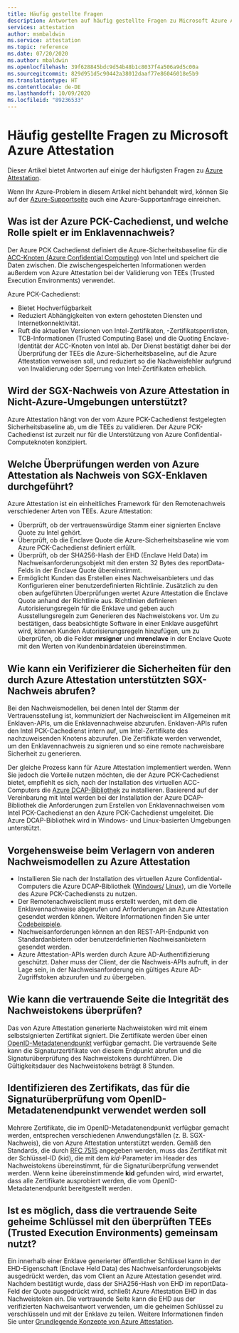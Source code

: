 ```yaml
---
title: Häufig gestellte Fragen
description: Antworten auf häufig gestellte Fragen zu Microsoft Azure Attestation
services: attestation
author: msmbaldwin
ms.service: attestation
ms.topic: reference
ms.date: 07/20/2020
ms.author: mbaldwin
ms.openlocfilehash: 39f628845bdc9d54b48b1c8037f4a506a9d5c00a
ms.sourcegitcommit: 829d951d5c90442a38012daaf77e86046018e5b9
ms.translationtype: HT
ms.contentlocale: de-DE
ms.lasthandoff: 10/09/2020
ms.locfileid: "89236533"
---
```

# <a name="frequently-asked-questions-for-microsoft-azure-attestation"></a>Häufig gestellte Fragen zu Microsoft Azure Attestation

Dieser Artikel bietet Antworten auf einige der häufigsten Fragen zu [Azure Attestation](overview.md).

Wenn Ihr Azure-Problem in diesem Artikel nicht behandelt wird, können Sie auf der [Azure-Supportseite](https://azure.microsoft.com/support/options/) auch eine Azure-Supportanfrage einreichen.

## <a name="what-is-azure-pck-caching-service-and-its-role-in-enclave-attestation"></a>Was ist der Azure PCK-Cachedienst, und welche Rolle spielt er im Enklavennachweis?

Der Azure PCK Cachedienst definiert die Azure-Sicherheitsbaseline für die [ACC-Knoten (Azure Confidential Computing)](../confidential-computing/overview.md) von Intel und speichert die Daten zwischen. Die zwischengespeicherten Informationen werden außerdem von Azure Attestation bei der Validierung von TEEs (Trusted Execution Environments) verwendet.  

Azure PCK-Cachedienst:
   - Bietet Hochverfügbarkeit 
   - Reduziert Abhängigkeiten von extern gehosteten Diensten und Internetkonnektivität.
   - Ruft die aktuellen Versionen von Intel-Zertifikaten, -Zertifikatsperrlisten, TCB-Informationen (Trusted Computing Base) und die Quoting Enclave-Identität der ACC-Knoten von Intel ab. Der Dienst bestätigt daher bei der Überprüfung der TEEs die Azure-Sicherheitsbaseline, auf die Azure Attestation verweisen soll, und reduziert so die Nachweisfehler aufgrund von Invalidierung oder Sperrung von Intel-Zertifikaten erheblich.  

## <a name="is-sgx-attestation-supported-by-azure-attestation-in-non-azure-environments"></a>Wird der SGX-Nachweis von Azure Attestation in Nicht-Azure-Umgebungen unterstützt?

Azure Attestation hängt von der vom Azure PCK-Cachedienst festgelegten Sicherheitsbaseline ab, um die TEEs zu validieren. Der Azure PCK-Cachedienst ist zurzeit nur für die Unterstützung von Azure Confidential-Computeknoten konzipiert. 

## <a name="what-validations-does-azure-attestation-perform-for-attesting-sgx-enclaves"></a>Welche Überprüfungen werden von Azure Attestation als Nachweis von SGX-Enklaven durchgeführt?

Azure Attestation ist ein einheitliches Framework für den Remotenachweis verschiedener Arten von TEEs. Azure Attestation:

   - Überprüft, ob der vertrauenswürdige Stamm einer signierten Enclave Quote zu Intel gehört.
   - Überprüft, ob die Enclave Quote die Azure-Sicherheitsbaseline wie vom Azure PCK-Cachedienst definiert erfüllt.
   - Überprüft, ob der SHA256-Hash der EHD (Enclave Held Data) im Nachweisanforderungsobjekt mit den ersten 32 Bytes des reportData-Felds in der Enclave Quote übereinstimmt.
   - Ermöglicht Kunden das Erstellen eines Nachweisanbieters und das Konfigurieren einer benutzerdefinierten Richtlinie. Zusätzlich zu den oben aufgeführten Überprüfungen wertet Azure Attestation die Enclave Quote anhand der Richtlinie aus. Richtlinien definieren Autorisierungsregeln für die Enklave und geben auch Ausstellungsregeln zum Generieren des Nachweistokens vor. Um zu bestätigen, dass beabsichtigte Software in einer Enklave ausgeführt wird, können Kunden Autorisierungsregeln hinzufügen, um zu überprüfen, ob die Felder **mrsigner** und **mrenclave** in der Enclave Quote mit den Werten von Kundenbinärdateien übereinstimmen.

## <a name="how-can-a-verifier-obtain-the-collateral-for-sgx-attestation-supported-by-azure-attestation"></a>Wie kann ein Verifizierer die Sicherheiten für den durch Azure Attestation unterstützten SGX-Nachweis abrufen?

Bei den Nachweismodellen, bei denen Intel der Stamm der Vertrauensstellung ist, kommuniziert der Nachweisclient im Allgemeinen mit Enklaven-APIs, um die Enklavennachweise abzurufen. Enklaven-APIs rufen den Intel PCK-Cachedienst intern auf, um Intel-Zertifikate des nachzuweisenden Knotens abzurufen. Die Zertifikate werden verwendet, um den Enklavennachweis zu signieren und so eine remote nachweisbare Sicherheit zu generieren.  

Der gleiche Prozess kann für Azure Attestation implementiert werden. Wenn Sie jedoch die Vorteile nutzen möchten, die der Azure PCK-Cachedienst bietet, empfiehlt es sich, nach der Installation des virtuellen ACC-Computers die [Azure DCAP-Bibliothek](https://www.nuget.org/packages/Microsoft.Azure.DCAP) zu installieren. Basierend auf der Vereinbarung mit Intel werden bei der Installation der Azure DCAP-Bibliothek die Anforderungen zum Erstellen von Enklavennachweisen vom Intel PCK-Cachedienst an den Azure PCK-Cachedienst umgeleitet. Die Azure DCAP-Bibliothek wird in Windows- und Linux-basierten Umgebungen unterstützt.

## <a name="how-to-shift-to-azure-attestation-from-other-attestation-models"></a>Vorgehensweise beim Verlagern von anderen Nachweismodellen zu Azure Attestation

- Installieren Sie nach der Installation des virtuellen Azure Confidential-Computers die Azure DCAP-Bibliothek ([Windows/](https://www.nuget.org/packages/Microsoft.Azure.DCAP/) [Linux](https://packages.microsoft.com/ubuntu/18.04/prod/pool/main/a/az-dcap-client/)), um die Vorteile des Azure PCK-Cachediensts zu nutzen.
- Der Remotenachweisclient muss erstellt werden, mit dem die Enklavennachweise abgerufen und Anforderungen an Azure Attestation gesendet werden können. Weitere Informationen finden Sie unter [Codebeispiele](/samples/browse/?expanded=azure&terms=attestation). 
- Nachweisanforderungen können an den REST-API-Endpunkt von Standardanbietern oder benutzerdefinierten Nachweisanbietern gesendet werden. 
- Azure Attestation-APIs werden durch Azure AD-Authentifizierung geschützt. Daher muss der Client, der die Nachweis-APIs aufruft, in der Lage sein, in der Nachweisanforderung ein gültiges Azure AD-Zugriffstoken abzurufen und zu übergeben. 

## <a name="how-can-the-relying-party-verify-the-integrity-of-attestation-token"></a>Wie kann die vertrauende Seite die Integrität des Nachweistokens überprüfen?

Das von Azure Attestation generierte Nachweistoken wird mit einem selbstsignierten Zertifikat signiert. Die Zertifikate werden über einen [OpenID-Metadatenendpunkt](/rest/api/attestation/metadataconfiguration/get) verfügbar gemacht. Die vertrauende Seite kann die Signaturzertifikate von diesem Endpunkt abrufen und die Signaturüberprüfung des Nachweistokens durchführen. Die Gültigkeitsdauer des Nachweistokens beträgt 8 Stunden. 

## <a name="how-to-identify-the-certificate-to-be-used-for-signature-verification-from-the-openid-metadata-endpoint"></a>Identifizieren des Zertifikats, das für die Signaturüberprüfung vom OpenID-Metadatenendpunkt verwendet werden soll

Mehrere Zertifikate, die im OpenID-Metadatenendpunkt verfügbar gemacht werden, entsprechen verschiedenen Anwendungsfällen (z. B. SGX-Nachweis), die von Azure Attestation unterstützt werden. Gemäß den Standards, die durch [RFC 7515](https://tools.ietf.org/html/rfc7515) angegeben werden, muss das Zertifikat mit der Schlüssel-ID (kid), die mit dem *kid*-Parameter im Header des Nachweistokens übereinstimmt, für die Signaturüberprüfung verwendet werden. Wenn keine übereinstimmende **kid** gefunden wird, wird erwartet, dass alle Zertifikate ausprobiert werden, die vom OpenID-Metadatenendpunkt bereitgestellt werden.

## <a name="is-it-possible-for-the-relying-party-to-share-secrets-with-the-validated-trusted-execution-environments-tees"></a>Ist es möglich, dass die vertrauende Seite geheime Schlüssel mit den überprüften TEEs (Trusted Execution Environments) gemeinsam nutzt?

Ein innerhalb einer Enklave generierter öffentlicher Schlüssel kann in der EHD-Eigenschaft (Enclave Held Data) des Nachweisanforderungsobjekts ausgedrückt werden, das vom Client an Azure Attestation gesendet wird. Nachdem bestätigt wurde, dass der SHA256-Hash von EHD im reportData-Feld der Quote ausgedrückt wird, schließt Azure Attestation EHD in das Nachweistoken ein. Die vertrauende Seite kann die EHD aus der verifizierten Nachweisantwort verwenden, um die geheimen Schlüssel zu verschlüsseln und mit der Enklave zu teilen. Weitere Informationen finden Sie unter [Grundlegende Konzepte von Azure Attestation](basic-concepts.md).
